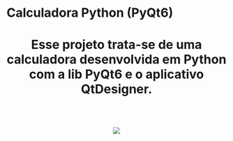 # Calculadora Python (PyQt6)

<div align = "center">
  <h1>Esse projeto trata-se de uma calculadora desenvolvida em Python com a lib PyQt6 e o aplicativo QtDesigner.</h1>
  <br>
  <br>
  <br>
  <img src="https://user-images.githubusercontent.com/83124624/232522288-1ab2ee43-ad29-4881-86ba-4ae2880441e3.png">
</div>
